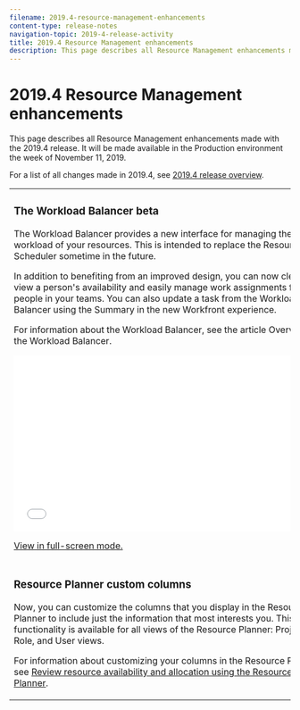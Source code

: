 ```yaml
---
filename: 2019.4-resource-management-enhancements
content-type: release-notes
navigation-topic: 2019-4-release-activity
title: 2019.4 Resource Management enhancements
description: This page describes all Resource Management enhancements made with the 2019.4 release. It will be made available in the Production environment the week of November 11, 2019.
---
```


# 2019.4 Resource Management enhancements

This page describes all Resource Management enhancements made with the 2019.4 release. It will be made available in the Production environment the week of November 11, 2019.

For a list of all changes made in 2019.4, see [2019.4 release overview](../../../../product-announcements/product-releases/quarterly-release-archive/2019.4-release-activity/2019.4-release-activity-overview.md).

<table> 
 <col> 
 <tbody> 
  <tr> 
   <td> <h3><a name="The"></a>The Workload Balancer beta</h3> <p>The Workload Balancer provides a new interface for managing the workload of your resources. This is intended to replace the Resource Scheduler sometime in the future.</p> <p>In addition to benefiting from an improved design, you can now clearly view a person's availability and easily manage work assignments for the people in your teams. You can also update a task from the Workload Balancer using the Summary in the new Workfront experience.</p> <p>For information about the Workload Balancer, see the article Overview of the Workload Balancer.</p> <p><iframe class="vimeo-player_0" src="assets/365623344?" frameborder="0" allowfullscreen="1" width="560px" height="315px"></iframe> </p> <p><a href="https://vimeo.com/365623344/da11a6ad27" target="_blank">View in full-screen mode.</a> </p> </td> 
  </tr> 
  <tr> 
   <td> <h3><a name="Resource"></a>Resource Planner custom columns</h3> <p>Now, you can customize the columns that you display in the Resource Planner to include just the information that most interests you. This functionality is available for all views of the Resource Planner: Project, Role, and User views.</p> <p>For information about customizing your columns in the Resource Planner, see <a href="../../../../resource-mgmt/resource-planning/resource-availability-allocation-resource-planner.md" class="MCXref xref" xrefformat="{para}">Review resource availability and allocation using the Resource Planner</a>.</p> </td> 
  </tr> 
 </tbody> 
</table>

